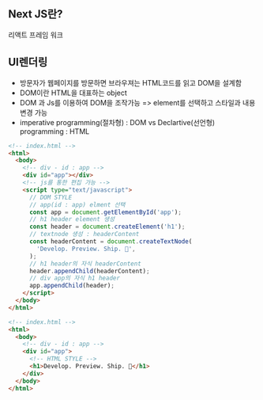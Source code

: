 ## Next JS란?
리액트 프레임 워크

## UI렌더링
- 방문자가 웹페이지를 방문하면 브라우져는 HTML코드를 읽고 DOM을 설계함  
- DOM이란 HTML을 대표하는 object
- DOM 과 Js를 이용하여 DOM을 조작가능 =>  element를 선택하고 스타일과 내용 변경 가능
- imperative programming(절차형) : DOM vs Declartive(선언형) programming : HTML
```html
<!-- index.html -->
<html>
  <body>
    <!-- div - id : app -->
    <div id="app"></div>
    <!-- js를 통한 편집 가능 -->
    <script type="text/javascript">
      // DOM STYLE
      // app(id : app) elment 선택 
      const app = document.getElementById('app');
      // h1 header element 생성
      const header = document.createElement('h1');
      // textnode 생성 : headerContent
      const headerContent = document.createTextNode(
        'Develop. Preview. Ship. 🚀',
      );
      // h1 header의 자식 headerContent
      header.appendChild(headerContent);
      // div app의 자식 h1 header
      app.appendChild(header);
    </script>
  </body>
</html>
```
```html
<!-- index.html -->
<html>
  <body>
    <!-- div - id : app -->
    <div id="app">
      <!-- HTML STYLE -->
      <h1>Develop. Preview. Ship. 🚀</h1>
    </div>
  </body>
</html>
```